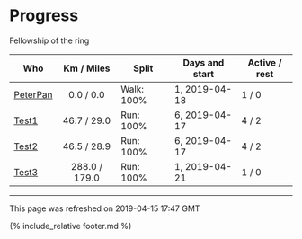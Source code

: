 
# Progress

Fellowship of the ring

| Who | Km / Miles | Split | Days and start | Active / rest |
| --- | :---: | --- | --- | --- |
| [PeterPan](users/PeterPan.md) | 0.0 / 0.0 | Walk: 100% | 1, 2019-04-18 | 1 / 0 |
| [Test1](users/Test1.md) | 46.7 / 29.0 | Run: 100% | 6, 2019-04-17 | 4 / 2 |
| [Test2](users/Test2.md) | 46.5 / 28.9 | Run: 100% | 6, 2019-04-17 | 4 / 2 |
| [Test3](users/Test3.md) | 288.0 / 179.0 | Run: 100% | 1, 2019-04-21 | 1 / 0 |

---
This page was refreshed on 2019-04-15 17:47 GMT

{% include_relative footer.md %}
